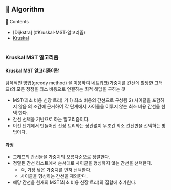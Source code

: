 ## 📌 Algorithm
📖 Contents

- [Dijkstra] (#Kruskal-MST-알고리즘)
- [Kruskal](#Kruskal-MST-알고리즘)

#

### Kruskal MST 알고리즘

#### Kruskal MST 알고리즘이란
탐욕적인 방법(greedy method) 을 이용하여 네트워크(가중치를 간선에 할당한 그래프)의 모든 정점을 최소 비용으로 연결하는 최적 해답을 구하는 것

- MST(최소 비용 신장 트리) 가 1) 최소 비용의 간선으로 구성됨 2) 사이클을 포함하지 않음 의 조건에 근거하여 각 단계에서 사이클을 이루지 않는 최소 비용 간선을 선택 한다.
- 간선 선택을 기반으로 하는 알고리즘이다.
- 이전 단계에서 만들어진 신장 트리와는 상관없이 무조건 최소 간선만을 선택하는 방법이다.


#### 과정
  - 그래프의 간선들을 가중치의 오름차순으로 정렬한다.
  - 정렬된 간선 리스트에서 순서대로 사이클을 형성하지 않는 간선을 선택한다.
      - 즉, 가장 낮은 가중치를 먼저 선택한다.
      - 사이클을 형성하는 간선을 제외한다.
  - 해당 간선을 현재의 MST(최소 비용 신장 트리)의 집합에 추가한다.
